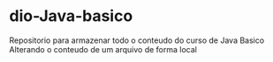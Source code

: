 # dio-Java-basico
Repositorio para armazenar todo o conteudo do curso de Java Basico
Alterando o conteudo de um arquivo de forma local 